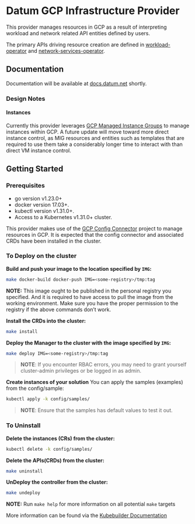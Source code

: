 # Datum GCP Infrastructure Provider

This provider manages resources in GCP as a result of interpreting workload and
network related API entities defined by users.

The primary APIs driving resource creation are defined in [workload-operator][workload-operator]
and [network-services-operator][network-services-operator].

[workload-operator]: https://github.com/datum-cloud/workload-operator
[network-services-operator]: https://github.com/datum-cloud/network-services-operator

## Documentation

Documentation will be available at [docs.datum.net](https://docs.datum.net/)
shortly.

### Design Notes

#### Instances

Currently this provider leverages [GCP Managed Instance Groups][gcp-migs] to
manage instances within GCP. A future update will move toward more direct
instance control, as MIG resources and entities such as templates that are
required to use them take a considerably longer time to interact with than
direct VM instance control.

[gcp-migs]: https://cloud.google.com/compute/docs/instance-groups#managed_instance_groups

## Getting Started

### Prerequisites

- go version v1.23.0+
- docker version 17.03+.
- kubectl version v1.31.0+.
- Access to a Kubernetes v1.31.0+ cluster.

This provider makes use of the [GCP Config Connector][k8s-config-connector]
project to manage resources in GCP. It is expected that the config connector
and associated CRDs have been installed in the cluster.

[k8s-config-connector]: https://github.com/GoogleCloudPlatform/k8s-config-connector

### To Deploy on the cluster

**Build and push your image to the location specified by `IMG`:**

```sh
make docker-build docker-push IMG=<some-registry>/tmp:tag
```

**NOTE:** This image ought to be published in the personal registry you specified.
And it is required to have access to pull the image from the working environment.
Make sure you have the proper permission to the registry if the above commands don’t work.

**Install the CRDs into the cluster:**

```sh
make install
```

**Deploy the Manager to the cluster with the image specified by `IMG`:**

```sh
make deploy IMG=<some-registry>/tmp:tag
```

> **NOTE**: If you encounter RBAC errors, you may need to grant yourself cluster-admin
privileges or be logged in as admin.

**Create instances of your solution**
You can apply the samples (examples) from the config/sample:

```sh
kubectl apply -k config/samples/
```

>**NOTE**: Ensure that the samples has default values to test it out.

### To Uninstall

**Delete the instances (CRs) from the cluster:**

```sh
kubectl delete -k config/samples/
```

**Delete the APIs(CRDs) from the cluster:**

```sh
make uninstall
```

**UnDeploy the controller from the cluster:**

```sh
make undeploy
```

<!-- ## Contributing -->

**NOTE:** Run `make help` for more information on all potential `make` targets

More information can be found via the [Kubebuilder Documentation](https://book.kubebuilder.io/introduction.html)
